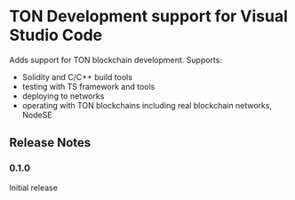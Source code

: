 # TON Development support for Visual Studio Code

Adds support for TON blockchain development. Supports:
- Solidity and C/C++ build tools
- testing with TS framework and tools
- deploying to networks
- operating with TON blockchains including real blockchain networks, NodeSE

## Release Notes

### 0.1.0

Initial release
